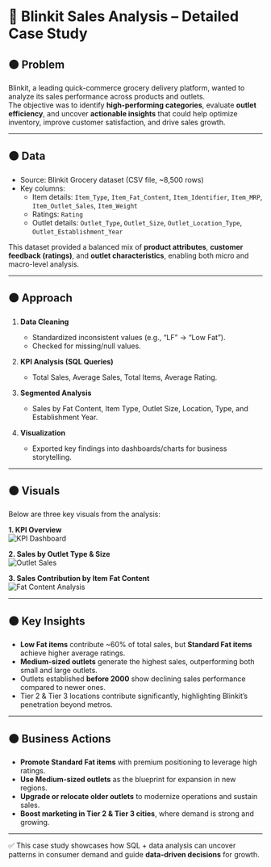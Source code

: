 # 📄 Blinkit Sales Analysis – Detailed Case Study

## 🟠 Problem
Blinkit, a leading quick-commerce grocery delivery platform, wanted to analyze its sales performance across products and outlets.  
The objective was to identify **high-performing categories**, evaluate **outlet efficiency**, and uncover **actionable insights** that could help optimize inventory, improve customer satisfaction, and drive sales growth.  

---

## 🟠 Data
- Source: Blinkit Grocery dataset (CSV file, ~8,500 rows)  
- Key columns:  
  - Item details: `Item_Type`, `Item_Fat_Content`, `Item_Identifier`, `Item_MRP`, `Item_Outlet_Sales`, `Item_Weight`  
  - Ratings: `Rating`  
  - Outlet details: `Outlet_Type`, `Outlet_Size`, `Outlet_Location_Type`, `Outlet_Establishment_Year`  

This dataset provided a balanced mix of **product attributes**, **customer feedback (ratings)**, and **outlet characteristics**, enabling both micro and macro-level analysis.  

---

## 🟠 Approach
1. **Data Cleaning**  
   - Standardized inconsistent values (e.g., “LF” → “Low Fat”).  
   - Checked for missing/null values.  

2. **KPI Analysis (SQL Queries)**  
   - Total Sales, Average Sales, Total Items, Average Rating.  

3. **Segmented Analysis**  
   - Sales by Fat Content, Item Type, Outlet Size, Location, Type, and Establishment Year.  

4. **Visualization**  
   - Exported key findings into dashboards/charts for business storytelling.  

---

## 🟠 Visuals
Below are three key visuals from the analysis:  

**1. KPI Overview**  
![KPI Dashboard](visuals/kpi_dashboard.png)  

**2. Sales by Outlet Type & Size**  
![Outlet Sales](visuals/outlet_sales.png)  

**3. Sales Contribution by Item Fat Content**  
![Fat Content Analysis](visuals/fat_content.png)  


---

## 🟠 Key Insights
- **Low Fat items** contribute ~60% of total sales, but **Standard Fat items** achieve higher average ratings.  
- **Medium-sized outlets** generate the highest sales, outperforming both small and large outlets.  
- Outlets established **before 2000** show declining sales performance compared to newer ones.  
- Tier 2 & Tier 3 locations contribute significantly, highlighting Blinkit’s penetration beyond metros.  

---

## 🟠 Business Actions
- **Promote Standard Fat items** with premium positioning to leverage high ratings.  
- **Use Medium-sized outlets** as the blueprint for expansion in new regions.  
- **Upgrade or relocate older outlets** to modernize operations and sustain sales.  
- **Boost marketing in Tier 2 & Tier 3 cities**, where demand is strong and growing.  

---

✅ This case study showcases how SQL + data analysis can uncover patterns in consumer demand and guide **data-driven decisions** for growth.

